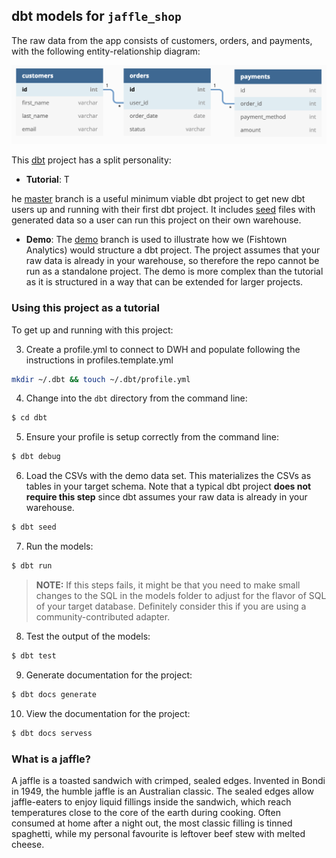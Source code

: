 ## dbt models for `jaffle_shop`

The raw data from the app consists of customers, orders, and payments, with the
following entity-relationship diagram:

![Jaffle Shop ERD](./dbt/etc/jaffle_shop_erd.png)

This [dbt](https://www.getdbt.com/) project has a split personality:

* **Tutorial**: T


he [master](https://github.com/fishtown-analytics/jaffle_shop/tree/master)
  branch is a useful minimum viable dbt project to get new dbt users up and
  running with their first dbt project. It includes [seed](https://docs.getdbt.com/docs/building-a-dbt-project/seeds)
  files with generated data so a user can run this project on their own warehouse.
* **Demo**: The [demo](https://github.com/fishtown-analytics/jaffle_shop/tree/demo/master)
  branch is used to illustrate how we (Fishtown Analytics) would structure a dbt
  project. The project assumes that your raw data is already in your warehouse,
  so therefore the repo cannot be run as a standalone project. The demo is more
  complex than the tutorial as it is structured in a way that can be extended for
  larger projects.



### Using this project as a tutorial

To get up and running with this project:

3. Create a profile.yml to connect to DWH and populate following the instructions in profiles.template.yml

```bash
mkdir ~/.dbt && touch ~/.dbt/profile.yml
```

4. Change into the `dbt` directory from the command line:

```bash
$ cd dbt
```

5. Ensure your profile is setup correctly from the command line:

```bash
$ dbt debug
```

6. Load the CSVs with the demo data set. This materializes the CSVs as tables in
  your target schema. Note that a typical dbt project **does not require this
  step** since dbt assumes your raw data is already in your warehouse.

```bash
$ dbt seed
```

7. Run the models:

```bash
$ dbt run
```

> **NOTE:** If this steps fails, it might be that you need to make small changes to the SQL in the models folder to adjust for the flavor of SQL of your target database. Definitely consider this if you are using a community-contributed adapter.

8. Test the output of the models:

```bash
$ dbt test
```

9. Generate documentation for the project:

```bash
$ dbt docs generate
```

10. View the documentation for the project:

```bash
$ dbt docs servess
```

### What is a jaffle?

A jaffle is a toasted sandwich with crimped, sealed edges. Invented in Bondi in 1949, the humble jaffle is an Australian classic. The sealed edges allow jaffle-eaters to enjoy liquid fillings inside the sandwich, which reach temperatures close to the core of the earth during cooking. Often consumed at home after a night out, the most classic filling is tinned spaghetti, while my personal favourite is leftover beef stew with melted cheese.

